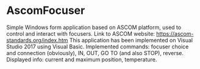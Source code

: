 # AscomFocuser
Simple Windows form application based on ASCOM platform, used to control and interact with focusers.
Link to ASCOM website: https://ascom-standards.org/index.htm
This application has been implemented on Visual Studio 2017 using Visual Basic.
Implemented commands: focuser choice and connection (obviously), IN, OUT, GO TO (and also STOP), reverse.
Displayed info: current and maximum position, temperature.
